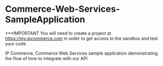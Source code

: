 Commerce-Web-Services-SampleApplication
=======================================
***IMPORTANT You will need to create a project at https://my.ipcommerce.com in order to get access to the sandbox and test your code

IP Commerce, Commerce Web Services sample application demonstrating the flow of how to integrate with our API. 